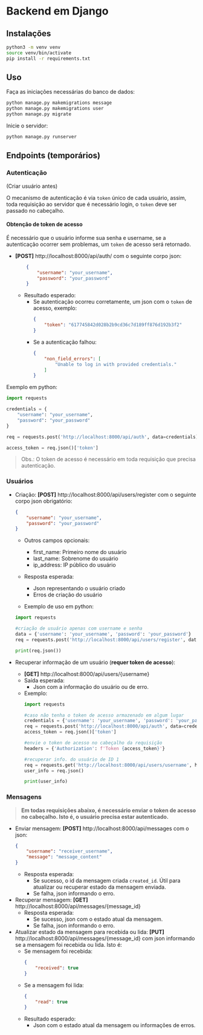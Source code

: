 # Backend em Django

## Instalações

```bash
python3 -m venv venv
source venv/bin/activate
pip install -r requirements.txt 
```

## Uso

Faça as iniciações necessárias do banco de dados:

```bash
python manage.py makemigrations message
python manage.py makemigrations user
python manage.py migrate
```

Inicie o servidor:

```bash
python manage.py runserver
```

## Endpoints (temporários)

### Autenticação

(Criar usuário antes)

O mecanismo de autenticação é via `token` único de cada usuário, assim, toda requisição ao servidor que é necessário login, o `token` deve ser passado no cabeçalho.

#### Obtenção de token de acesso

É necessário que o usuário informe sua senha e username, se a autenticação ocorrer sem problemas, um `token` de acesso será retornado.

- **[POST]** http://localhost:8000/api/auth/ com o seguinte corpo json:
    ```json
        {
            "username": "your_username",
            "password": "your_password"
        }
    ```
    - Resultado esperado:
        - Se autenticação ocorreu corretamente, um json com o `token` de acesso, exemplo:
            ```json
            {
                "token": "617745842d028b2b9cd36c7d189ff876d192b3f2"
            }
            ```
        - Se a autenticação falhou:
            ```json
            {
                "non_field_errors": [
                    "Unable to log in with provided credentials."
                ]
            }
            ```

Exemplo em python:

```python
import requests

credentials = {
	"username": "your_username",
	"password": "your_password"
}

req = requests.post('http://localhost:8000/api/auth', data=credentials)

access_token = req.json()['token']
```

> Obs.: O token de acesso é necessário em toda requisição que precisa autenticação.

### Usuários

- Criação: **[POST]** http://localhost:8000/api/users/register  com o seguinte corpo json obrigatório:
    ```json
    {
        "username": "your_username",
        "password": "your_password"
    }
    ```

    - Outros campos opcionais:
        - first_name: Primeiro nome do usuário
        - last_name: Sobrenome do usuário
        - ip_address: IP público do usuário
    
    - Resposta esperada: 
        - Json representando o usuário criado
        - Erros de criação do usuário

    - Exemplo de uso em python:
    ```python
    import requests

    #criação de usuário apenas com username e senha
    data = {'username': 'your_username', 'password': 'your_password'}
    req = requests.post('http://localhost:8000/api/users/register', data=data)

    print(req.json())
    ``` 
- Recuperar informação de um usuário (**requer token de acesso**):
    - **[GET]** http://localhost:8000/api/users/{username}
    - Saída esperada:
        - Json com a informação do usuário ou de erro.
    - Exemplo:
        ```python
        import requests

        #caso não tenha o token de acesso armazenado em algum lugar
        credentials = {'username': 'your_username', 'password': 'your_password'}
        req = requests.post('http://localhost:8000/api/auth', data=credentials)
        access_token = req.json()['token']

        #envie o token de acesso no cabeçalho da requisição
        headers = {'Authorization': f'Token {access_token}'}

        #recuperar info. do usuário de ID 1
        req = requests.get('http://localhost:8000/api/users/username', headers=headers)
        user_info = req.json()
        
        print(user_info)
        ```

### Mensagens

> **Em todas requisições abaixo, é necessário enviar o token de acesso no cabeçalho. Isto é, o usuário precisa estar autenticado.** 

- Enviar mensagem: **[POST]** http://localhost:8000/api/messages com o json:
    ```json
    {
	    "username": "receiver_username",
	    "message": "message_content"
    }
    ```
    - Resposta esperada:
        - Se sucesso, o id da mensagem criada `created_id`. Útil para atualizar ou recuperar estado da mensagem enviada.  
        - Se falha, json informando o erro.
- Recuperar mensagem: **[GET]** http://localhost:8000/api/messages/{message_id}
    - Resposta esperada:
        - Se sucesso, json com o estado atual da mensagem.
        - Se falha, json informando o erro.
- Atualizar estado da mensagem para recebida ou lida: **[PUT]** http://localhost:8000/api/messages/{message_id} com json informando se a mensagem foi recebida ou lida. Isto é:
    - Se mensagem foi recebida:
        ```json
        {
            "received": true
        }
        ```
    - Se a mensagem foi lida:
        ```json
        {
            "read": true
        }
        ```
    - Resultado esperado:
        - Json com o estado atual da mensagem ou informações de erros.
